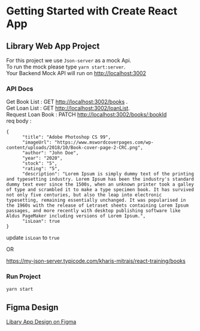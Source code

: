 # Getting Started with Create React App
## Library Web App Project

For this project we use `Json-server` as a mock Api.\
To run the mock please type `yarn start:server`.\
Your Backend Mock API will run on [http://localhost:3002](http://localhost:3002)

### API Docs
Get Book List : GET [http://localhost:3002/books](http://localhost:3002/books) .\
Get Loan List : GET [http://localhost:3002/loanList](http://localhost:3002/loanList).\
Request Loan Book : PATCH [http://localhost:3002/books/:bookId](http://localhost:3002/books/:bookId)\
req body :
```
{
      "title": "Adobe Photoshop CS 99",
      "imageUrl": "https://www.mswordcoverpages.com/wp-content/uploads/2018/10/Book-cover-page-2-CRC.png",
      "author": "John Doe",
      "year": "2020",
      "stock": "5",
      "rating": "5",
      "description": "Lorem Ipsum is simply dummy text of the printing and typesetting industry. Lorem Ipsum has been the industry's standard dummy text ever since the 1500s, when an unknown printer took a galley of type and scrambled it to make a type specimen book. It has survived not only five centuries, but also the leap into electronic typesetting, remaining essentially unchanged. It was popularised in the 1960s with the release of Letraset sheets containing Lorem Ipsum passages, and more recently with desktop publishing software like Aldus PageMaker including versions of Lorem Ipsum.",
      "isLoan": true
}

```
update `isLoan` to `true`

OR

https://my-json-server.typicode.com/kharis-mitrais/react-training/books

### Run Project
`yarn start`

## Figma Design
[Libary App Design on Figma](https://www.figma.com/file/8v1UVufBhmrng6ms4ZFldf/Library-Web-App?node-id=1%3A2)
